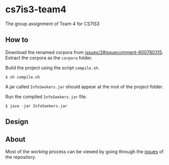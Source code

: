 # cs7is3-team4

The group assignment of Team 4 for CS7IS3

## How to

Download the renamed corpora from [issues/2#issuecomment-600780315](https://github.com/tannineo/cs7is3-team4/issues/2#issuecomment-600780315). Extract the corpora as the `corpora` folder.

Build the project using the script `compile.sh`.

```text
$ sh compile.sh
```

A jar called `InfoSeekers.jar` should appear at the root of the project folder.

Run the compiled `InfoSeekers.jar` file.

```text
$ java -jar InfoSeekers.jar
```

## Design

## About

Most of the working process can be viewed by going through the [issues](https://github.com/tannineo/cs7is3-team4/issues) of the repository.

